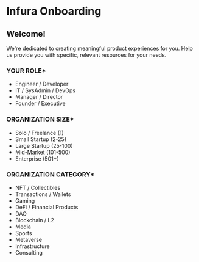 # Infura Onboarding

## Welcome!

We're dedicated to creating meaningful product experiences for you. Help us provide you with specific, relevant resources for your needs.

### YOUR ROLE*

- Engineer / Developer
- IT / SysAdmin / DevOps
- Manager / Director
- Founder / Executive

### ORGANIZATION SIZE*

- Solo / Freelance (1)
- Small Startup (2-25)
- Large Startup (25-100)
- Mid-Market (101-500)
- Enterprise (501+)

### ORGANIZATION CATEGORY*

- NFT / Collectibles
- Transactions / Wallets
- Gaming
- DeFi / Financial Products
- DAO
- Blockchain / L2
- Media
- Sports
- Metaverse
- Infrastructure
- Consulting
